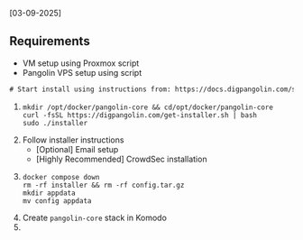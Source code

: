 [03-09-2025]
## Requirements
- VM setup using Proxmox script
- Pangolin VPS setup using script
```diff
# Start install using instructions from: https://docs.digpangolin.com/self-host/quick-install
```
1. ```
   mkdir /opt/docker/pangolin-core && cd/opt/docker/pangolin-core
   curl -fsSL https://digpangolin.com/get-installer.sh | bash
   sudo ./installer
   ```
2. Follow installer instructions
   - [Optional] Email setup
   - [Highly Recommended] CrowdSec installation
3. ```
   docker compose down
   rm -rf installer && rm -rf config.tar.gz
   mkdir appdata
   mv config appdata
   ```
4. Create `pangolin-core` stack in Komodo
5. 

